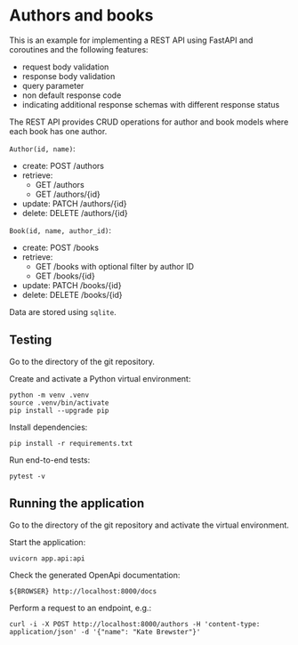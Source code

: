 # Authors and books

This is an example for implementing a REST API using FastAPI and coroutines and the following features:
- request body validation
- response body validation
- query parameter
- non default response code
- indicating additional response schemas with different response status

The REST API provides CRUD operations for author and book models where each book has one author.

`Author(id, name)`:
- create: POST /authors
- retrieve:
  - GET /authors
  - GET /authors/{id}
- update: PATCH /authors/{id}
- delete: DELETE /authors/{id}

`Book(id, name, author_id)`:
- create: POST /books
- retrieve:
  - GET /books with optional filter by author ID
  - GET /books/{id}
- update: PATCH /books/{id}
- delete: DELETE /books/{id}

Data are stored using `sqlite`.

## Testing

Go to the directory of the git repository.

Create and activate a Python virtual environment:
```
python -m venv .venv
source .venv/bin/activate
pip install --upgrade pip
```
Install dependencies:
```
pip install -r requirements.txt
```
Run end-to-end tests:
```
pytest -v
```

## Running the application

Go to the directory of the git repository and activate the virtual environment.

Start the application:
```
uvicorn app.api:api
```
Check the generated OpenApi documentation:
```
${BROWSER} http://localhost:8000/docs
```
Perform a request to an endpoint, e.g.:
```
curl -i -X POST http://localhost:8000/authors -H 'content-type: application/json' -d '{"name": "Kate Brewster"}'
```
